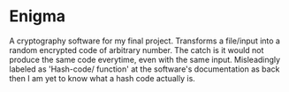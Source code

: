 # Enigma
A cryptography software for my final project. Transforms a file/input into a random encrypted code of arbitrary number. The catch is it would not produce the same code everytime, even with the same input. Misleadingly labeled as 'Hash-code/ function' at the software's documentation as back then I am yet to know what a hash code actually is.
